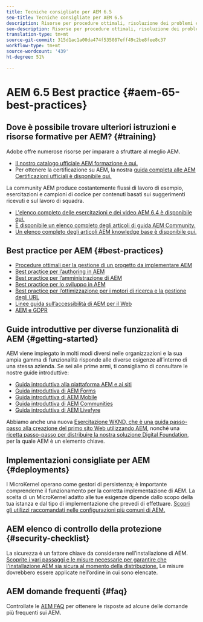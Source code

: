 ```yaml
---
title: Tecniche consigliate per AEM 6.5
seo-title: Tecniche consigliate per AEM 6.5
description: Risorse per procedure ottimali, risoluzione dei problemi e formazione per AEM 6.5
seo-description: Risorse per procedure ottimali, risoluzione dei problemi e formazione per AEM 6.5
translation-type: tm+mt
source-git-commit: 315d1ac1a00da474f535087eff49c2be8fee8c37
workflow-type: tm+mt
source-wordcount: '439'
ht-degree: 51%

---
```



# AEM 6.5 Best practice {#aem-65-best-practices}

## Dove è possibile trovare ulteriori istruzioni e risorse formative per AEM? {#training}

Adobe offre numerose risorse per imparare a sfruttare al meglio AEM.

* [Il nostro catalogo ufficiale AEM formazione è qui.](https://training.adobe.com/training/current-courses.html#solution=adobeExperienceManager&amp;p=1)
* Per ottenere la certificazione su AEM, la nostra [guida completa alle AEM Certificazioni ufficiali è disponibile qui.](https://training.adobe.com/certification/exams.html#p=1&amp;solution=adobeExperienceManager)

La community AEM produce costantemente flussi di lavoro di esempio, esercitazioni e campioni di codice per contenuti basati sui suggerimenti ricevuti e sul lavoro di squadra.

* [L&#39;elenco completo delle esercitazioni e dei video AEM 6.4 è disponibile qui.](https://helpx.adobe.com/experience-manager/kt/index/aem-6-5-videos.html)
* [È disponibile un elenco completo degli articoli di guida AEM Community.](https://helpx.adobe.com/it/experience-manager/topics/how-to.html)
* [Un elenco completo degli articoli AEM knowledge base è disponibile qui.](https://helpx.adobe.com/it/experience-manager/kb/index/full_kb_list.html)

## Best practice per AEM {#best-practices}

* [Procedure ottimali per la gestione di un progetto da implementare AEM](/help/managing/best-practices.md)
* [Best practice per l’authoring in AEM](/help/sites-authoring/best-practices.md)
* [Best practice per l’amministrazione di AEM](/help/sites-administering/administer-best-practices.md)
* [Best practice per lo sviluppo in AEM](/help/sites-developing/best-practices.md)
* [Best practice per l’ottimizzazione per i motori di ricerca e la gestione degli URL](/help/managing/seo-and-url-management.md)
* [Linee guida sull’accessibilità di AEM per il Web](/help/managing/web-accessibility.md)
* [AEM e GDPR](/help/managing/data-protection-and-privacy.md)

## Guide introduttive per diverse funzionalità di AEM {#getting-started}

AEM viene impiegato in molti modi diversi nelle organizzazioni e la sua ampia gamma di funzionalità risponde alle diverse esigenze all’interno di una stessa azienda. Se sei alle prime armi, ti consigliamo di consultare le nostre guide introduttive:

* [Guida introduttiva alla piattaforma AEM e ai siti](/help/sites-deploying/deploy.md#getting-started)
* [Guida introduttiva di AEM Forms](/help/forms/using/introduction-aem-forms.md)
* [Guida introduttiva di AEM Mobile](/help/mobile/getting-started-aem-mobile.md)
* [Guida introduttiva di AEM Communities](/help/communities/getting-started.md)
* [Guida introduttiva di AEM Livefyre](https://answers.livefyre.com/developers/getting-started/)

Abbiamo anche una nuova [Esercitazione WKND, che è una guida passo-passo alla creazione del primo sito Web utilizzando AEM](https://docs.adobe.com/content/help/en/experience-manager-learn/getting-started-wknd-tutorial-develop/overview.html), nonché una [ricetta passo-passo per distribuire la nostra soluzione Digital Foundation](https://helpx.adobe.com/marketing-cloud/how-to/digital-foundation.html), per la quale AEM è un elemento chiave.

## Implementazioni consigliate per AEM {#deployments}

I MicroKernel operano come gestori di persistenza; è importante comprenderne il funzionamento per la corretta implementazione di AEM. La scelta di un MicroKernel adatto alle tue esigenze dipende dallo scopo della tua istanza e dal tipo di implementazione che prevedi di effettuare. [Scopri gli utilizzi raccomandati nelle configurazioni più comuni di AEM.](/help/sites-deploying/recommended-deploys.md)

## AEM elenco di controllo della protezione {#security-checklist}

La sicurezza è un fattore chiave da considerare nell’installazione di AEM. [Scoprite i vari passaggi e le misure necessarie per garantire che l&#39;installazione AEM sia sicura al momento della distribuzione.](/help/sites-administering/security-checklist.md) Le misure dovrebbero essere applicate nell’ordine in cui sono elencate.

## AEM domande frequenti {#faq}

Controllate le [AEM FAQ](/help/sites-administering/aem-faqs.md) per ottenere le risposte ad alcune delle domande più frequenti sui AEM.
